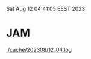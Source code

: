 Sat Aug 12 04:41:05 EEST 2023
# JAM
<a href='./cache/202308/12_04.log'>./cache/202308/12_04.log</a>
